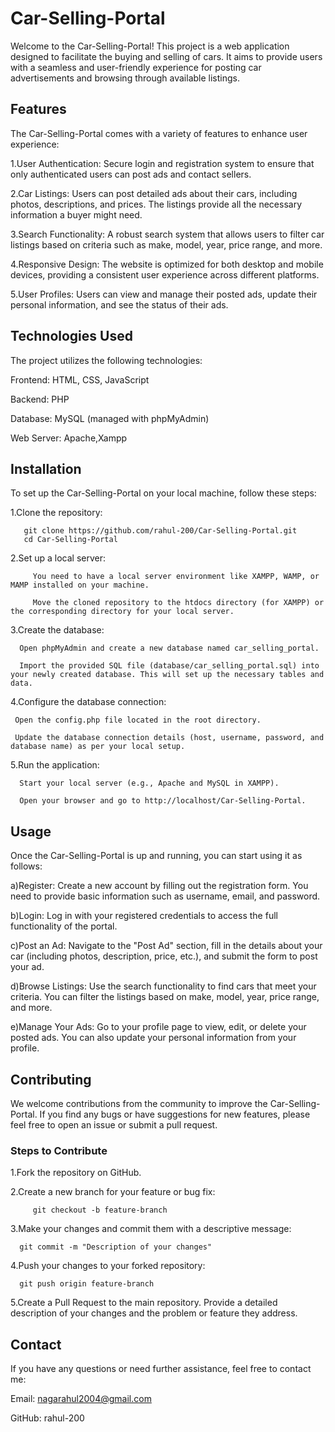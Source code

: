 # Car-Selling-Portal
Welcome to the Car-Selling-Portal! This project is a web application designed to facilitate the buying and selling of cars. It aims to provide users with a seamless and user-friendly experience for posting car advertisements and browsing through available listings.

## Features
The Car-Selling-Portal comes with a variety of features to enhance user experience:

1.User Authentication: Secure login and registration system to ensure that only authenticated users can post ads and contact sellers.

2.Car Listings: Users can post detailed ads about their cars, including photos, descriptions, and prices. The listings provide all the necessary information a buyer might need.

3.Search Functionality: A robust search system that allows users to filter car listings based on criteria such as make, model, year, price range, and more.

4.Responsive Design: The website is optimized for both desktop and mobile devices, providing a consistent user experience across different platforms.

5.User Profiles: Users can view and manage their posted ads, update their personal information, and see the status of their ads.

## Technologies Used

The project utilizes the following technologies:

Frontend: HTML, CSS, JavaScript

Backend: PHP

Database: MySQL (managed with phpMyAdmin)

Web Server: Apache,Xampp

## Installation

To set up the Car-Selling-Portal on your local machine, follow these steps:

1.Clone the repository:

       git clone https://github.com/rahul-200/Car-Selling-Portal.git
       cd Car-Selling-Portal
       
2.Set up a local server:

         You need to have a local server environment like XAMPP, WAMP, or MAMP installed on your machine.

         Move the cloned repository to the htdocs directory (for XAMPP) or the corresponding directory for your local server.

3.Create the database:

      Open phpMyAdmin and create a new database named car_selling_portal.

      Import the provided SQL file (database/car_selling_portal.sql) into your newly created database. This will set up the necessary tables and data.

4.Configure the database connection:

     Open the config.php file located in the root directory.

     Update the database connection details (host, username, password, and database name) as per your local setup.

5.Run the application:

      Start your local server (e.g., Apache and MySQL in XAMPP).

      Open your browser and go to http://localhost/Car-Selling-Portal.

## Usage
Once the Car-Selling-Portal is up and running, you can start using it as follows:

a)Register: Create a new account by filling out the registration form. You need to provide basic information such as username, email, and password.

b)Login: Log in with your registered credentials to access the full functionality of the portal.

c)Post an Ad: Navigate to the "Post Ad" section, fill in the details about your car (including photos, description, price, etc.), and submit the form to post your ad.

d)Browse Listings: Use the search functionality to find cars that meet your criteria. You can filter the listings based on make, model, year, price range, and more.

e)Manage Your Ads: Go to your profile page to view, edit, or delete your posted ads. You can also update your personal information from your profile.

## Contributing
We welcome contributions from the community to improve the Car-Selling-Portal. If you find any bugs or have suggestions for new features, please feel free to open an issue or submit a pull request.

### Steps to Contribute
1.Fork the repository on GitHub.

2.Create a new branch for your feature or bug fix:
         
         git checkout -b feature-branch

3.Make your changes and commit them with a descriptive message:

      git commit -m "Description of your changes"

4.Push your changes to your forked repository:

      git push origin feature-branch

5.Create a Pull Request to the main repository. Provide a detailed description of your changes and the problem or feature they address.

## Contact

If you have any questions or need further assistance, feel free to contact me:

Email: nagarahul2004@gmail.com

GitHub: rahul-200
